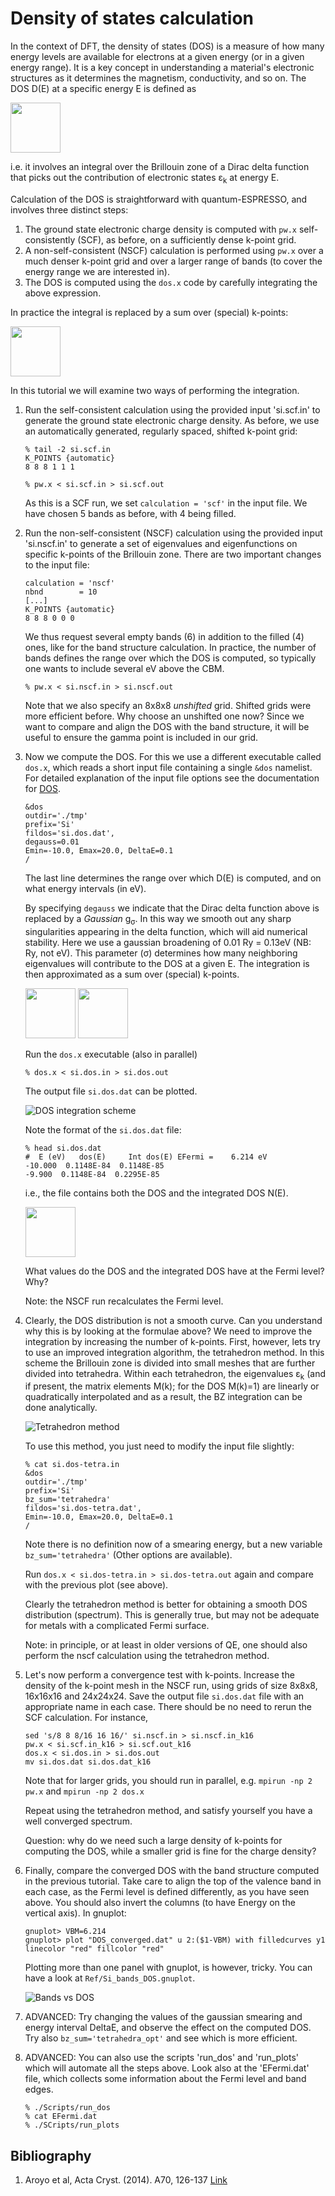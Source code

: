 # Density of states calculation
In the context of DFT, the density of states (DOS) is a measure of how many energy levels are available for electrons at a given energy (or in a given energy range). It is a key concept in understanding a material's electronic structures as it determines the magnetism, conductivity, and so on. The DOS D(E) at a specific energy E is defined as

<img src="Ref/DOS_equation.png" height="80"/>

<!-- ![DOS equation](Ref/DOS_equation.png?raw=true "DOS equation") -->

i.e. it involves an integral over the Brillouin zone of a Dirac delta function that picks out the contribution of electronic states ε<sub>k</sub> at energy E. 

Calculation of the DOS is straightforward with quantum-ESPRESSO, and involves three distinct steps: 
1. The ground state electronic charge density is computed with `pw.x` self-consistently (SCF), as before, on a sufficiently dense k-point grid. 
2. A non-self-consistent (NSCF) calculation is performed using `pw.x` over a much denser k-point grid and over a larger range of bands (to cover the energy range we are interested in). 
3. The DOS is computed using the `dos.x` code by carefully integrating the above expression. 

In practice the integral is replaced by a sum over (special) k-points:

<img src="Ref/DOS_qe_sum.png" height="80"/>
<!-- ![DOS as a sum](Ref/DOS_qe_sum.png?raw=true "DOS as a sum") -->

In this tutorial we will examine two ways of performing the integration.

  1. Run the self-consistent calculation using the provided input 'si.scf.in' to generate the ground state electronic charge density. As before, we use an automatically 
  generated, regularly spaced, shifted k-point grid:
      ```
      % tail -2 si.scf.in 
      K_POINTS {automatic}
      8 8 8 1 1 1

      % pw.x < si.scf.in > si.scf.out
      ```
      As this is a SCF run, we set `calculation = 'scf'` in the input file.
      We have chosen 5 bands as before, with 4 being filled.

  2.  Run the non-self-consistent (NSCF) calculation using the provided input 'si.nscf.in' to generate a set of eigenvalues and eigenfunctions on specific k-points of the Brillouin zone. There are two important changes to the input file:
      ```
      calculation = 'nscf'
      nbnd        = 10
      [...] 
      K_POINTS {automatic}
      8 8 8 0 0 0
      ```
      
      We thus request several empty bands (6) in addition to the filled (4) ones, like for the band structure calculation. In practice, the number of bands defines the range over which the DOS is computed, so typically one wants to include several eV above the CBM. 
      ```
      % pw.x < si.nscf.in > si.nscf.out
      ```
      Note that we also specify an 8x8x8 _unshifted_ grid. Shifted grids were more efficient before. Why choose an unshifted one now?
      Since we want to compare and align the DOS with the band structure, it will be useful to ensure the gamma point is included in our grid.
  
  3.  Now we compute the DOS. For this we use a different executable called `dos.x`, which reads a short input file containing a single `&dos` namelist. For detailed explanation of the input file options see the documentation for [DOS](http://https://www.quantum-espresso.org/Doc/INPUT_DOS.html). 
      ```
      &dos
      outdir='./tmp'
      prefix='Si'
      fildos='si.dos.dat',
      degauss=0.01
      Emin=-10.0, Emax=20.0, DeltaE=0.1
      /
      ```
      The last line determines the range over which D(E) is computed, and on what energy intervals (in eV).
      
      By specifying `degauss` we indicate that the Dirac delta function above is replaced by a _Gaussian_ g<sub>σ</sub>. In this way we smooth out any sharp singularities appearing in the delta function, which will aid numerical stability. Here we use a gaussian broadening of 0.01 Ry = 0.13eV (NB: Ry, not eV). This parameter (σ) determines how many neighboring eigenvalues will contribute to the DOS at a given E. The integration is then approximated as a sum over (special) k-points.  

      <img src="Ref/DOS_gaussian_short.png" height="80"/>
      <img src="Ref/DOS_gaussian.png" height="80"/>
      
      Run the `dos.x` executable (also in parallel)
      ```
      % dos.x < si.dos.in > si.dos.out
      ```
      The output file `si.dos.dat` can be plotted.

      ![DOS integration scheme](Ref/DOS-comparison.png?raw=true "DOS integration scheme")

      Note the format of the `si.dos.dat` file:
      ```
      % head si.dos.dat 
      #  E (eV)   dos(E)     Int dos(E) EFermi =    6.214 eV
      -10.000  0.1148E-84  0.1148E-85
      -9.900  0.1148E-84  0.2295E-85
      ```
      i.e., the file contains both the DOS and the integrated DOS N(E).

      <img src="Ref/intdos_equation.png" height="80"/>

      What values do the DOS and the integrated DOS have at the Fermi level? Why?

      Note: the NSCF run recalculates the Fermi level.



  5.  Clearly, the DOS distribution is not a smooth curve. Can you understand why this is by looking at the formulae above? We need to improve the integration by increasing the number of k-points. First, however, lets try to use an improved integration algorithm, the tetrahedron method. In this scheme the Brillouin zone is divided into small meshes that are further divided into tetrahedra. Within each tetrahedron, the eigenvalues ε<sub>k</sub> (and if present, the matrix elements M(k); for the DOS M(k)=1) are linearly or quadratically interpolated and as a result, the BZ integration can be done analytically. 

      ![Tetrahedron method](Ref/tetra.png?raw=true "Tetrahedron method")

      To use this method, you just need to modify the input file slightly:
      ```
      % cat si.dos-tetra.in
      &dos
      outdir='./tmp'
      prefix='Si'
      bz_sum='tetrahedra'
      fildos='si.dos-tetra.dat',
      Emin=-10.0, Emax=20.0, DeltaE=0.1
      /
      ```
      
      Note there is no definition now of a smearing energy, but a new variable `bz_sum='tetrahedra'` (Other options are available). 
      
      Run `dos.x < si.dos-tetra.in > si.dos-tetra.out` again and compare with the previous plot (see above). 

      Clearly the tetrahedron method is better for obtaining a smooth DOS distribution (spectrum). This is generally true, but may not be adequate for metals with a complicated Fermi surface.

      Note: in principle, or at least in older versions of QE, one should also perform the nscf calculation using the tetrahedron method.
 
  6.  Let's now perform a convergence test with k-points. Increase the density of the k-point mesh in the NSCF run, using grids of size 8x8x8, 16x16x16 and 24x24x24. Save the output file `si.dos.dat` file with an appropriate name in each case. There should be no need to rerun the SCF calculation. For instance,
      ```
      sed 's/8 8 8/16 16 16/' si.nscf.in > si.nscf.in_k16
      pw.x < si.scf.in_k16 > si.scf.out_k16
      dos.x < si.dos.in > si.dos.out
      mv si.dos.dat si.dos.dat_k16
      ```
      Note that for larger grids, you should run in parallel, e.g. `mpirun -np 2 pw.x` and `mpirun -np 2 dos.x`  

      Repeat using the tetrahedron method, and satisfy yourself you have a well converged spectrum.

      Question: why do we need such a large density of k-points for computing the DOS, while a smaller grid is fine for the charge density?

  7.  Finally, compare the converged DOS with the band structure computed in the previous tutorial. Take care to align the top of the valence band in each case, as the Fermi level is defined differently, as you have seen above. You should also invert the columns (to have Energy on the vertical axis). In gnuplot:
      
      ```
      gnuplot> VBM=6.214
      gnuplot> plot "DOS_converged.dat" u 2:($1-VBM) with filledcurves y1 linecolor "red" fillcolor "red"
      ```
      Plotting more than one panel with gnuplot, is however, tricky. You can have a look at `Ref/Si_bands_DOS.gnuplot`.   

      ![Bands vs DOS](Ref/Sibands_DOS.png?raw=true "Bands vs DOS")
  
  8. ADVANCED: Try changing the values of the gaussian smearing and energy interval DeltaE, and observe the effect on the computed DOS. Try also `bz_sum='tetrahedra_opt'` and see which is more efficient.
      
  9. ADVANCED: You can also use the scripts 'run_dos' and 'run_plots' which will automate all the steps above. Look also at the 'EFermi.dat' file, which collects some information about the Fermi level and band edges. 
      ```
      % ./Scripts/run_dos
      % cat EFermi.dat
      % ./SCripts/run_plots
      ```
## Bibliography
1.  Aroyo et al, Acta Cryst. (2014). A70, 126-137 [Link](https://doi.org/10.1107/S205327331303091X)
